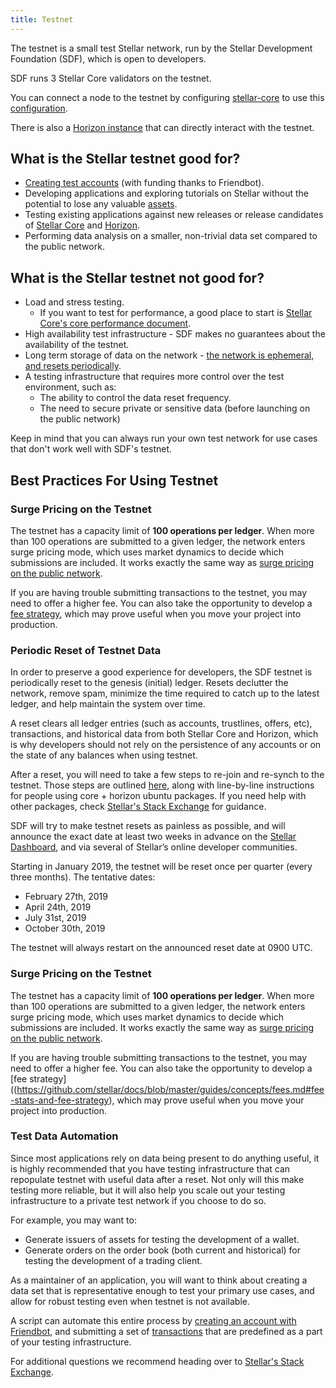 ```yaml
---
title: Testnet
---
```


The testnet is a small test Stellar network, run by the Stellar Development
Foundation (SDF), which is open to developers.

SDF runs 3 Stellar Core validators on the testnet.

You can connect a node to the testnet by configuring [stellar-core](https://github.com/stellar/stellar-core) to use this
[configuration](https://github.com/stellar/stellar-core/blob/master/docs/stellar-core_testnet.cfg).

There is also a [Horizon instance](https://horizon-testnet.stellar.org/) that
can directly interact with the testnet.

## What is the Stellar testnet good for?

* [Creating test accounts](../get-started/create-account.md) (with funding thanks to Friendbot).
* Developing applications and exploring tutorials on Stellar without the
  potential to lose any valuable [assets](assets.md).
* Testing existing applications against new releases or release candidates of
  [Stellar Core](https://github.com/stellar/stellar-core/releases) and [Horizon](https://github.com/stellar/go/releases).
* Performing data analysis on a smaller, non-trivial data set compared to the public network.

## What is the Stellar testnet not good for?

* Load and stress testing.
  * If you want to test for performance, a good place to
    start is
    [Stellar Core's core performance document](https://github.com/stellar/stellar-core/blob/master/performance-eval.md#networks-to-test-against).
* High availability test infrastructure - SDF makes no guarantees about the
  availability of the testnet.
* Long term storage of data on the network - [the network is ephemeral, and resets periodically](test-net.md#periodic-reset-of-testnet-data).
* A testing infrastructure that requires more control over the test environment,
  such as:
  * The ability to control the data reset frequency.
  * The need to secure private or sensitive data (before launching on the public network)

Keep in mind that you can always run your own test network for use cases that
don't work well with SDF's testnet.

## Best Practices For Using Testnet

### Surge Pricing on the Testnet

The testnet has a capacity limit of **100 operations per ledger**.  When more than 100 operations are submitted to a given ledger, the network enters surge pricing mode, which uses market dynamics to decide which submissions are included.  It works exactly the same way as [surge pricing on the public network](https://github.com/stellar/docs/blob/master/guides/concepts/fees.md#surge-pricing).

If you are having trouble submitting transactions to the testnet, you may need to offer a higher fee.  You can also take the opportunity to develop a [fee strategy](https://github.com/stellar/docs/blob/master/guides/concepts/fees.md#fee-stats-and-fee-strategy), which may prove useful when you move your project into production.

### Periodic Reset of Testnet Data
In order to preserve a good experience for developers, the SDF testnet is
periodically reset to the genesis (initial) ledger. Resets declutter the network, remove
spam, minimize the time required to catch up to the latest ledger, and help
maintain the system over time.

A reset clears all ledger entries (such as accounts, trustlines, offers,
etc), transactions, and historical data from both Stellar Core and
Horizon, which is why developers should not rely on the persistence of any accounts or on the state of any balances when using testnet.

After a reset, you will need to take a few steps to re-join and re-synch to the testnet.  Those steps are outlined [here](https://github.com/stellar/packages#testnet-reset), along with line-by-line instructions for people using core + horizon ubuntu packages.  If you need help with other packages, check [Stellar's Stack Exchange](https://stellar.stackexchange.com/) for guidance.

SDF will try to make testnet resets as painless as possible, and will announce the exact date at least two weeks in advance on the [Stellar Dashboard](http://dashboard.stellar.org/), and via several of Stellar’s online developer communities.

Starting in January 2019, the testnet will be reset once per quarter (every
three months).  The tentative dates:

* February 27th, 2019
* April 24th, 2019
* July 31st, 2019
* October 30th, 2019

The testnet will always restart on the announced reset date at 0900 UTC.

### Surge Pricing on the Testnet

The testnet has a capacity limit of **100 operations per ledger**.  When more than 100 operations are submitted to a given ledger, the network enters surge pricing mode, which uses market dynamics to decide which submissions are included.  It works exactly the same way as [surge pricing on the public network](https://github.com/stellar/docs/blob/master/guides/concepts/fees.md#surge-pricing).

If you are having trouble submitting transactions to the testnet, you may need to offer a higher fee.  You can also take the opportunity to develop a [fee strategy]((https://github.com/stellar/docs/blob/master/guides/concepts/fees.md#fee-stats-and-fee-strategy), which may prove useful when you move your project into production.   

### Test Data Automation

Since most applications rely on data being present to do anything useful, it is
highly recommended that you have testing infrastructure that can repopulate
testnet with useful data after a reset. Not only will this make testing more
reliable, but it will also help you scale out your testing infrastructure to
a private test network if you choose to do so.

For example, you may want to:
* Generate issuers of assets for testing the development of a wallet.
* Generate orders on the order book (both current and historical) for testing
  the development of a trading client.

As a maintainer of an application, you will want to think about creating a data
set that is representative enough to test your primary use cases, and allow for
robust testing even when testnet is not available.

A script can automate this entire process by [creating an account with
Friendbot](../get-started/create-account.md), and submitting a set of
[transactions](transactions.md) that are predefined as a part of
your testing infrastructure.

For additional questions we recommend heading over to
[Stellar's Stack Exchange](https://stellar.stackexchange.com/).
